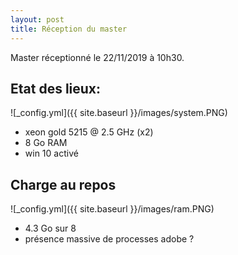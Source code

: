 ```yaml
---
layout: post
title: Réception du master
---
```


Master réceptionné le 22/11/2019 à 10h30.

## Etat des lieux:

![_config.yml]({{ site.baseurl }}/images/system.PNG)

* xeon gold 5215 @ 2.5 GHz (x2)
* 8 Go RAM
* win 10 activé

## Charge au repos

![_config.yml]({{ site.baseurl }}/images/ram.PNG)

* 4.3 Go sur 8
* présence massive de processes adobe ?
